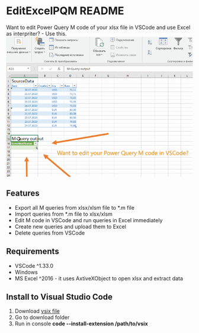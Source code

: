 # EditExcelPQM README
Want to edit Power Query M code of your xlsx file in VSCode and use Excel as interpriter? - Use this. 
![Image of demo](images/demo.gif)

## Features
* Export all M queries from xlsx/xlsm file to *.m file
* Import queries from *.m file to xlsx/xlsm
* Edit M code in VSCode and run queries in Excel immediately 
* Create new queries and upload them to Excel
* Delete queries from VSCode

## Requirements
* VSCode ^1.33.0
* Windows
* MS Excel ^2016 - it uses AxtiveXObject to open xlsx and extract data

## Install to Visual Studio Code
1) Download [vsix file](editexcelpqm-1.0.1.vsix)
2) Go to download folder
3) Run in console **code --install-extension /path/to/vsix**